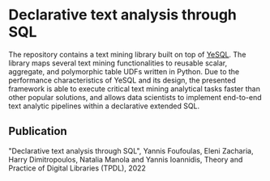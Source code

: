 # Declarative text analysis through SQL

The repository contains a text mining library built on top of [YeSQL](https://github.com/athenarc/YeSQL/). 
The library maps several text mining functionalities to reusable scalar, aggregate, and polymorphic table UDFs written in Python. Due to the
performance characteristics of YeSQL and its design, the presented framework is
able to execute critical text mining analytical tasks faster than other popular solutions, and allows data scientists to implement end-to-end text analytic pipelines within a declarative extended SQL. 

## Publication

"Declarative text analysis through SQL", Yannis Foufoulas, Eleni Zacharia, Harry Dimitropoulos, Natalia Manola and Yannis Ioannidis, Theory and Practice of Digital Libraries (TPDL), 2022

